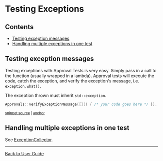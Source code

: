 <a id="top"></a>

# Testing Exceptions

<!-- toc -->
## Contents

  * [Testing exception messages](#testing-exception-messages)
  * [Handling multiple exceptions in one test](#handling-multiple-exceptions-in-one-test)<!-- endToc -->



## Testing exception messages

Testing exceptions with Approval Tests is very easy. Simply pass in a call to the function (usually wrapped in a lambda). Approval tests will execute the code, catch the exception, and verify the exception's message, i.e. `exception.what()`.

The exception thrown must inherit `std::exception`.

<!-- snippet: verify_exception_message_example -->
<a id='snippet-verify_exception_message_example'></a>
```cpp
Approvals::verifyExceptionMessage([]() { /* your code goes here */ });
```
<sup><a href='/tests/DocTest_Tests/ApprovalsTests.cpp#L113-L115' title='File snippet `verify_exception_message_example` was extracted from'>snippet source</a> | <a href='#snippet-verify_exception_message_example' title='Navigate to start of snippet `verify_exception_message_example`'>anchor</a></sup>
<!-- endSnippet -->

## Handling multiple exceptions in one test

See [ExceptionCollector](/doc/Utilities.md#exceptioncollector).

---

[Back to User Guide](/doc/README.md#top)
